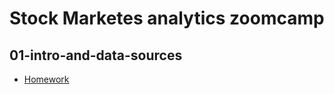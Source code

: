 # Stock Marketes analytics zoomcamp

## 01-intro-and-data-sources

* [Homework](01-intro-and-data-sources/homework-solutions/README.md)

